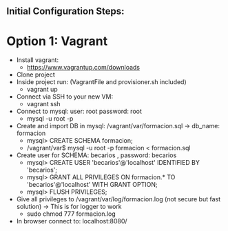 ## Initial Configuration Steps:
# Option 1: Vagrant
- Install vagrant: 
  - https://www.vagrantup.com/downloads
- Clone project
- Inside project run: (VagrantFile and provisioner.sh included)
  - vagrant up 
- Connect via SSH to your new VM: 
  - vagrant ssh
- Connect to mysql: user: root password: root 
  - mysql -u root -p
- Create and import DB in mysql: /vagrant/var/formacion.sql -> db_name: formacion
  - mysql> CREATE SCHEMA formacion;
  - /vagrant/var$ mysql -u root -p formacion < formacion.sql
- Create user for SCHEMA: becarios , password: becarios
  - mysql> CREATE USER 'becarios'@'localhost' IDENTIFIED BY 'becarios';
  - mysql> GRANT ALL PRIVILEGES ON formacion.* TO 'becarios'@'localhost' WITH GRANT OPTION;
  - mysql> FLUSH PRIVILEGES;
- Give all privileges to /vagrant/var/log/formacion.log (not secure but fast solution) -> This is for logger to work
  - sudo chmod 777 formacion.log
- In browser connect to: localhost:8080/
